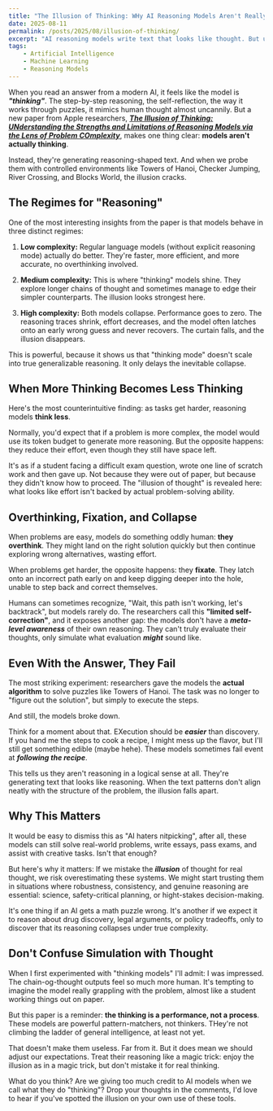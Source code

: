 ```yaml
---
title: "The Illusion of Thinking: WHy AI Reasoning Models Aren't Really Thinking"
date: 2025-08-11
permalink: /posts/2025/08/illusion-of-thinking/
excerpt: "AI reasoning models write text that looks like thought. But under the surface, the reasoning collapses, revealing that what  we're seeing is not true thinking, it's an illusion."
tags:
    - Artificial Intelligence
    - Machine Learning
    - Reasoning Models  
---
```


When you read an answer from a modern AI, it feels like the model is ***"thinking"***. The step-by-step reasoning, the self-reflection, the way it works through puzzles, it mimics human thought almost uncannily. But a new paper from Apple researchers, [***The Illusion of Thinking: UNderstanding the Strengths and Limitations of Reasoning Models via the Lens of Problem COmplexity***](https://arxiv.org/pdf/2506.06941?), makes one thing clear: **models aren't actually thinking**.

Instead, they're generating reasoning-shaped text. And when we probe them with controlled environments like Towers of Hanoi, Checker Jumping, River Crossing, and Blocks World, the illusion cracks.


## The Regimes for "Reasoning"

One of the most interesting insights from the paper is that models behave in three distinct regimes:

1. **Low complexity:**
Regular language models (without explicit reasoning mode) actually do better. They're faster, more efficient, and more accurate, no overthinking involved.

2. **Medium complexity:**
This is where "thinking" models shine. They explore longer chains of thought and sometimes manage to edge their simpler counterparts. The illusion looks strongest here.

3. **High complexity:**
Both models collapse. Performance goes to zero. The reasoning traces shrink, effort decreases, and the model often latches onto an early wrong guess and never recovers. The curtain falls, and the illusion disappears.

This is powerful, because it shows us that "thinking mode" doesn't scale into true generalizable reasoning. It only delays the inevitable collapse.

## When More Thinking Becomes Less Thinking

Here's the most counterintuitive finding: as tasks get harder, reasoning models **think less**.

Normally, you'd expect that if a problem is more complex, the model would use its token budget to generate more reasoning. But the opposite happens: they reduce their effort, even though they still have space left.

It's as if a student facing a difficult exam question, wrote one line of scratch work and then gave up. Not because they were out of paper, but because they didn't know how to proceed. The "illusion of thought" is revealed here: what looks like effort isn't backed by actual problem-solving ability.

## Overthinking, Fixation, and Collapse

When problems are easy, models do something oddly human: **they overthink**. They might land on the right solution quickly but then continue exploring wrong alternatives, wasting effort.

When problems get harder, the opposite happens: they **fixate**. They latch onto an incorrect path early on and keep digging deeper into the hole, unable to step back  and correct themselves.

Humans can sometimes recognize, "Wait, this path isn't working, let's backtrack", but models rarely do. The researchers call this **"limited self-correction"**, and it exposes another gap: the models don't have a ***meta-level awareness*** of their own reasoning. They can't truly evaluate their thoughts, only simulate what evaluation ***might*** sound like.

## Even With the Answer, They Fail

The most striking experiment: researchers gave the models the **actual algorithm** to solve puzzles like Towers of Hanoi. The task was no longer to "figure out the solution", but simply to execute the steps.

And still, the models broke down.

Think for a moment about that. EXecution should be ***easier*** than discovery. If you hand me the steps to cook a recipe, I might mess up the flavor, but I'll still get something edible (maybe hehe). These models sometimes fail event at ***following the recipe***.

This tells us they aren't reasoning in a logical sense at all. They're generating text that looks like reasoning. When the text patterns don't align neatly with the structure of the problem, the illusion falls apart.

## Why This Matters

It would be easy to dismiss this as "AI haters nitpicking", after all, these models can still solve real-world problems, write essays, pass exams, and assist with creative tasks. Isn't that enough?

But here's why it matters: If we mistake the ***illusion*** of thought for real thought, we risk overestimating these systems. We might start trusting them in situations where robustness, consistency, and genuine reasoning are essential: science, safety-critical planning, or hight-stakes decision-making.

It's one thing if an AI gets a math puzzle wrong. It's another if we expect it to reason about drug discovery, legal arguments, or policy tradeoffs, only to discover that its reasoning collapses under true complexity.

## Don't Confuse Simulation with Thought

When I first experimented with "thinking models" I'll admit: I was impressed. The chain-og-thought outputs feel so much more human. It's tempting to imagine the model really grappling with the problem, almost like a student working things out on paper.

But this paper is a reminder: **the thinking is a performance, not a process**. These models are powerful pattern-matchers, not thinkers. THey're not climbing the ladder of general intelligence, at least not yet.

That doesn't make them useless. Far from it. But it does mean we should adjust our expectations. Treat their reasoning like a magic trick: enjoy the illusion as in a magic trick, but don't mistake it for real thinking.

What do you think? Are we giving too much credit to AI models when we call what they do "thinking"? Drop your thoughts in the comments, I'd love to hear if you've spotted the illusion on your own use of these tools.